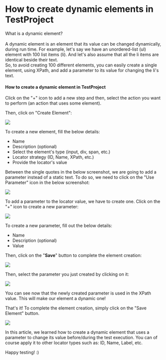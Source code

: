 # How to create dynamic elements in TestProject

What is a dynamic element?\
\
A dynamic element is an element that its value can be changed dynamically, during run time. For example, let's say we have an unordered-list (ul) element with 100 list items (li). And let's also assume that all the li items are identical beside their text.\
So, to avoid creating 100 different elements, you can easily create a single element, using XPath, and add a parameter to its value for changing the li's text.

#### How to create a dynamic element in TestProject <a href="#how-to-create-a-dynamic-element-in-testproject" id="how-to-create-a-dynamic-element-in-testproject"></a>

Click on the "+" icon to add a new step and then, select the action you want to perform (an action that uses some element).

Then, click on "Create Element":

![](https://downloads.intercomcdn.com/i/o/436994001/0433676c657649108aa095b7/image.png)

To create a new element, fill the below details:

* Name
* Description (optional)
* Select the element's type (input, div, span, etc.)
* Locator strategy (ID, Name, XPath, etc.)
* Provide the locator's value

Between the single quotes in the below screenshot, we are going to add a parameter instead of a static text. To do so, we need to click on the "Use Parameter" icon in the below screenshot:

![](https://downloads.intercomcdn.com/i/o/436997872/40820e3ac3c646113d18c93a/image.png)

To add a parameter to the locator value, we have to create one. Click on the "+" icon to create a new parameter:

![](https://downloads.intercomcdn.com/i/o/436999929/b0d94a2909f3a5a5e3c6bc22/image.png)

To create a new parameter, fill out the below details:

* Name
* Description (optional)
* Value

Then, click on the "**Save**" button to complete the element creation:

![](https://downloads.intercomcdn.com/i/o/437001685/859dfcf248ba8a69fbc2b67f/image.png)

Then, select the parameter you just created by clicking on it:

![](https://downloads.intercomcdn.com/i/o/437002714/a685bec2c1a87cbd072925d8/image.png)

You can see now that the newly created parameter is used in the XPath value. This will make our element a dynamic one!

That's it! To complete the element creation, simply click on the "Save Element" button.

![](https://downloads.intercomcdn.com/i/o/437003453/864d9c645054a698509f962e/image.png)

In this article, we learned how to create a dynamic element that uses a parameter to change its value before/during the test execution. You can of course apply it to other locator types such as: ID, Name, Label, etc.

Happy testing! :)
